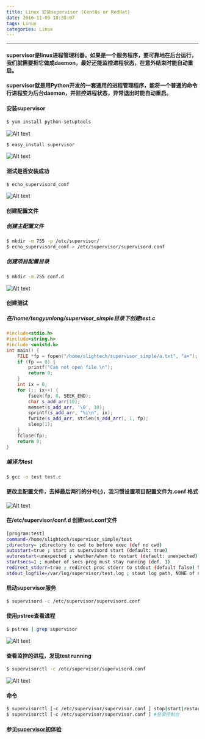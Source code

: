 ```yaml
---
title: Linux 安装supervisor (CentOs or RedHat)
date: 2016-11-09 18:38:07
tags: Linux
categories: Linux
---
```


-----------------------

#### supervisor是linux进程管理利器。如果是一个服务程序，要可靠地在后台运行，我们就需要把它做成daemon，最好还能监控进程状态，在意外结束时能自动重启。

#### supervisor就是用Python开发的一套通用的进程管理程序，能将一个普通的命令行进程变为后台daemon，并监控进程状态，异常退出时能自动重启。

#### 安装supervisor

```bash
$ yum install python-setuptools
```
![Alt text](/img/QQ截图20161108151312.png)

```bash
$ easy_install supervisor
```
![Alt text](/img/QQ截图20161108151521.png)

#### 测试是否安装成功

```bash
$ echo_supervisord_conf
```
![Alt text](/img/QQ截图20161108151708.png)

#### 创建配置文件

##### 创建主配置文件

```bash
$ mkdir -m 755 -p /etc/supervisor/
$ echo_supervisord_conf > /etc/supervisor/supervisord.conf
```

##### 创建项目配置目录

```bash
$ mkdir -m 755 conf.d
```

![Alt text](/img/QQ截图20161108152106.png)

#### 创建测试

##### 在/home/tengyunlong/supervisor_simple目录下创建test.c

```cpp
#include<stdio.h>
#include<string.h>
#include <unistd.h>
int main() {
	FILE *fp = fopen("/home/slightech/supervisor_simple/a.txt", "a+");
	if (fp == 0) {
		printf("Can not open file \n");
		return 0;
	}
	int ix = 0;
	for (;; ix++) {
		fseek(fp, 0, SEEK_END);
		char s_add_arr[10];
		memset(s_add_arr, '\0', 10);
		sprintf(s_add_arr, "%i\n", ix);
		fwrite(s_add_arr, strlen(s_add_arr), 1, fp);
		sleep(1);
	}
	fclose(fp);
	return 0;
}
```

##### 编译为test

```bash
$ gcc -o test test.c
```

#### 更改主配置文件，去掉最后两行的分号(;)，我习惯设置项目配置文件为.conf 格式

![Alt text](/img/QQ图片20161108153215.png)

#### 在/etc/supervisor/conf.d 创建test.conf文件

```bash
[program:test]
command=/home/slightech/supervisor_simple/test
;directory= ;directory to cwd to before exec (def no cwd)
autostart=true ; start at supervisord start (default: true)
autorestart=unexpected ; whether/when to restart (default: unexpected)
startsecs=1 ; number of secs prog must stay running (def. 1)
redirect_stderr=true ; redirect proc stderr to stdout (default false) 错误重定向
stdout_logfile=/var/log/supervisor/test.log ; stout log path, NONE of none ;default AUTO,log输出
```

#### 启动supervisor服务

```bash
$ supervisord -c /etc/supervisor/supervisord.conf
```

#### 使用pstree查看进程

```bash
$ pstree | grep supervisor
```
![Alt text](/img/QQ截图20161108153954.png)

#### 查看监控的进程，发现test running

```bash
$ supervisorctl -c /etc/supervisor/supervisord.conf
```

![Alt text](/img/QQ截图20161108154215.png)

#### 命令

```bash
$ supervisorctl [-c /etc/supervisor/supervisor.conf ] stop|start|restart all #停止|启动|重启 所有进程
$ supervisorctl [-c /etc/supervisor/supervisor.conf ] #登录控制台
```

#### 参见[supervisor初体验](http://www.jianshu.com/p/9abffc905645)
